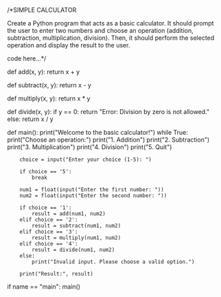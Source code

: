 /*SIMPLE CALCULATOR

Create a Python program that acts as a basic calculator. It should prompt the user to
enter two numbers and choose an operation (addition, subtraction, multiplication,
division). Then, it should perform the selected operation and display the result to the
user.

code here...*/

def add(x, y):
    return x + y

def subtract(x, y):
    return x - y

def multiply(x, y):
    return x * y

def divide(x, y):
    if y == 0:
        return "Error: Division by zero is not allowed."
    else:
        return x / y

def main():
    print("Welcome to the basic calculator!")
    while True:
        print("Choose an operation:")
        print("1. Addition")
        print("2. Subtraction")
        print("3. Multiplication")
        print("4. Division")
        print("5. Quit")

        choice = input("Enter your choice (1-5): ")

        if choice == '5':
            break

        num1 = float(input("Enter the first number: "))
        num2 = float(input("Enter the second number: "))

        if choice == '1':
            result = add(num1, num2)
        elif choice == '2':
            result = subtract(num1, num2)
        elif choice == '3':
            result = multiply(num1, num2)
        elif choice == '4':
            result = divide(num1, num2)
        else:
            print("Invalid input. Please choose a valid option.")

        print("Result:", result)

if name == "main":
    main()
